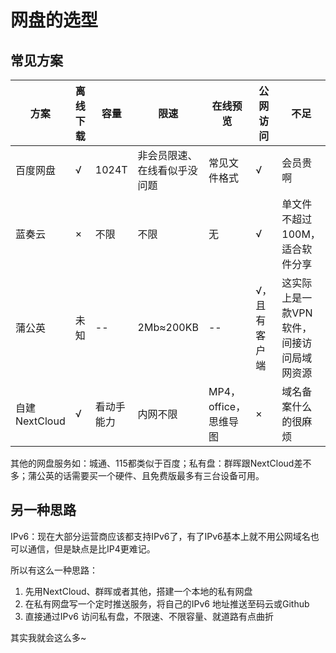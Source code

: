 # 网盘的选型  

## 常见方案  

方案|离线下载|容量|限速|在线预览|公网访问|不足  
---|---|---|---|---|---|---
百度网盘|√| 1024T|非会员限速、在线看似乎没问题|常见文件格式|√|会员贵啊
蓝奏云|×|不限|不限|无|√|单文件不超过100M，适合软件分享
蒲公英|未知|--|2Mb≈200KB|--|√，且有客户端|这实际上是一款VPN软件，间接访问局域网资源
自建NextCloud|√|看动手能力|内网不限|MP4，office，思维导图|×|域名备案什么的很麻烦  

其他的网盘服务如：城通、115都类似于百度；私有盘：群晖跟NextCloud差不多；蒲公英的话需要买一个硬件、且免费版最多有三台设备可用。

## 另一种思路  

IPv6：现在大部分运营商应该都支持IPv6了，有了IPv6基本上就不用公网域名也可以通信，但是缺点是比IP4更难记。  

所以有这么一种思路：  

1. 先用NextCloud、群晖或者其他，搭建一个本地的私有网盘  
2. 在私有网盘写一个定时推送服务，将自己的IPv6 地址推送至码云或Github  
3. 直接通过IPv6 访问私有盘，不限速、不限容量、就道路有点曲折  

其实我就会这么多~
